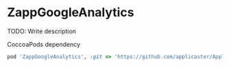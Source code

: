 # ZappGoogleAnalytics

TODO: Write description

CoccoaPods dependency

```ruby
pod 'ZappGoogleAnalytics', :git => 'https://github.com/applicaster/AppleApplicasterFrameworks.git', :tag => 'TAG_ID'
```
